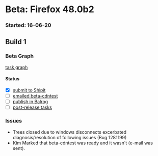 # Beta: Firefox 48.0b2

### Started: 16-06-20

## Build 1

### Beta Graph
[task graph](https://tools.taskcluster.net/task-group-inspector/#mfMKKf2fReKZlh1TfFpgCA)


#### Status
- [x] [submit to Shipit](https://wiki.mozilla.org/Release:Release_Automation_on_Mercurial:Starting_a_Release#Submit_to_Ship_It)
- [ ] [emailed beta-cdntest](../how-tos/relpro.md#1-email-drivers-re-release-live-on-cdntest-channel)
- [ ] [publish in Balrog](../how-tos/relpro.md#3-publish-in-balrog)
- [ ] [post-release tasks](../how-tos/relpro.md#4-post-release-step)

### Issues
- Trees closed due to windows disconnects excerbated diagnosis/resolution of following issues (Bug 1281199)
- Kim Marked that beta-cdntest was ready and it wasn't (e-mail was sent).



